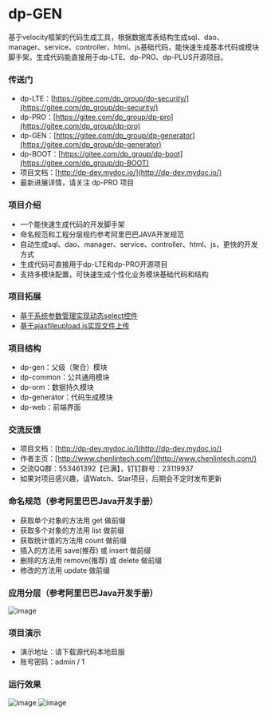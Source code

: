 # dp-GEN
基于velocity框架的代码生成工具，根据数据库表结构生成sql、dao、manager、service、controller、html、js基础代码，能快速生成基本代码或模块脚手架。生成代码能直接用于dp-LTE、dp-PRO、dp-PLUS开源项目。
### 传送门
- dp-LTE：[https://gitee.com/dp_group/dp-security/](https://gitee.com/dp_group/dp-security/)
- dp-PRO：[https://gitee.com/dp_group/dp-pro](https://gitee.com/dp_group/dp-pro)
- dp-GEN：[https://gitee.com/dp_group/dp-generator](https://gitee.com/dp_group/dp-generator)
- dp-BOOT：[https://gitee.com/dp_group/dp-boot](https://gitee.com/dp_group/dp-BOOT)
- 项目文档：[http://dp-dev.mydoc.io/](http://dp-dev.mydoc.io/)
- 最新进展详情，请关注 dp-PRO 项目
### 项目介绍
- 一个能快速生成代码的开发脚手架
- 命名规范和工程分层规约参考阿里巴巴JAVA开发规范
- 自动生成sql、dao、manager、service、controller、html、js，更快的开发方式
- 生成代码可直接用于dp-LTE和dp-PRO开源项目
- 支持多模块配置，可快速生成个性化业务模块基础代码和结构
### 项目拓展
- [基于系统参数管理实现动态select控件](https://my.oschina.net/zhouchenglin/blog/1615653)
- [基于ajaxfileupload.js实现文件上传](https://my.oschina.net/zhouchenglin/blog/1615214)
### 项目结构
- dp-gen：父级（聚合）模块
- dp-common：公共通用模块
- dp-orm：数据持久模块
- dp-generator：代码生成模块
- dp-web：前端界面
### 交流反馈
- 项目文档：[http://dp-dev.mydoc.io/](http://dp-dev.mydoc.io/)
- 作者主页：[http://www.chenlintech.com/](http://www.chenlintech.com/)
- 交流QQ群：553461392【已满】，钉钉群号：23119937
- 如果对项目感兴趣，请Watch、Star项目，后期会不定时发布更新
### 命名规范（参考阿里巴巴Java开发手册）
-  获取单个对象的方法用 get 做前缀
-  获取多个对象的方法用 list 做前缀
-  获取统计值的方法用 count 做前缀
-  插入的方法用 save(推荐) 或 insert 做前缀
-  删除的方法用 remove(推荐) 或 delete 做前缀
-  修改的方法用 update 做前缀
### 应用分层（参考阿里巴巴Java开发手册）
![image](https://images.gitee.com/uploads/images/2020/0104/002419_4bec85b6_562480.png)
### 项目演示
- 演示地址：请下载源代码本地启服
- 账号密码：admin / 1
### 运行效果
![image](https://images.gitee.com/uploads/images/2020/0104/002411_1394d26e_562480.png)
![image](https://images.gitee.com/uploads/images/2020/0104/002414_4a9c410a_562480.png)